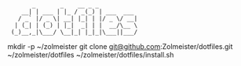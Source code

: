            _       _    __ _ _
        __| | ___ | |_ / _(_) | ___  ___
       / _` |/ _ \| __| |_| | |/ _ \/ __|
      | (_| | (_) | |_|  _| | |  __/\__ \
     (_)__,_|\___/ \__|_| |_|_|\___||___/


mkdir -p ~/zolmeister
git clone git@github.com:Zolmeister/dotfiles.git ~/zolmeister/dotfiles
~/zolmeister/dotfiles/install.sh
